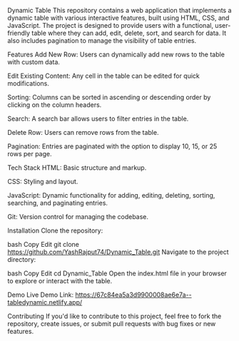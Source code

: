 Dynamic Table
This repository contains a web application that implements a dynamic table with various interactive features, built using HTML, CSS, and JavaScript. The project is designed to provide users with a functional, user-friendly table where they can add, edit, delete, sort, and search for data. It also includes pagination to manage the visibility of table entries.

Features
Add New Row: Users can dynamically add new rows to the table with custom data.

Edit Existing Content: Any cell in the table can be edited for quick modifications.

Sorting: Columns can be sorted in ascending or descending order by clicking on the column headers.

Search: A search bar allows users to filter entries in the table.

Delete Row: Users can remove rows from the table.

Pagination: Entries are paginated with the option to display 10, 15, or 25 rows per page.

Tech Stack
HTML: Basic structure and markup.

CSS: Styling and layout.

JavaScript: Dynamic functionality for adding, editing, deleting, sorting, searching, and paginating entries.

Git: Version control for managing the codebase.

Installation
Clone the repository:

bash
Copy
Edit
git clone https://github.com/YashRajput74/Dynamic_Table.git
Navigate to the project directory:

bash
Copy
Edit
cd Dynamic_Table
Open the index.html file in your browser to explore or interact with the table.

Demo
Live Demo Link: https://67c84ea5a3d9900008ae6e7a--tabledynamic.netlify.app/

Contributing
If you'd like to contribute to this project, feel free to fork the repository, create issues, or submit pull requests with bug fixes or new features.